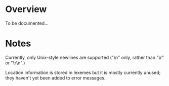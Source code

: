# Overview

To be documented...

# Notes

Currently, only Unix-style newlines are supported ("\n" only, rather than "\r"
or "\r\n".)

Location information is stored in lexemes but it is mostly currently unused;
they haven't yet been added to error messages.
